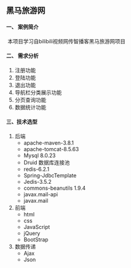 ## 黑马旅游网

#### 一、 案例简介

​				本项目学习自bilibili视频网传智播客黑马旅游网项目

#### 二、 需求分析

1. 注册功能
2. 登陆功能
3. 退出功能
4. 导航栏分类展示功能
5. 分页查询功能
6. 数据统计功能

#### 三、技术选型

1. 后端
   * apache-maven-3.8.1
   * apache-tomcat-8.5.63
   * Mysql 8.0.23
   * Druid 数据库连接池
   * redis-6.2.1
   * Spring-JdbcTemplate
   * Jedis-3.5.2
   * commons-beanutils 1.9.4
   * javax.mail-api
   * javax.mail
2. 前端
   * html
   * css
   * JavaScript
   * jQuery
   * BootStrap
3. 数据传递
   * Ajax
   * Json
